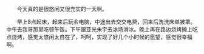 <div id="sina_keyword_ad_area2" class="articalContent  ">
			<p STYLE="TexT-inDenT: 2em">今天真的是很悠闲又很充实的一天啊。</P>
<p STYLE="TexT-inDenT: 2em">
早上8点起床，起来后玩会电脑，中途出去交交电费，回来后洗洗床单被罩。中午去我哥那里吃顿午饭。下午跟亚光朱宇去冰场滑冰。晚上再在路边烧烤摊上吃点烧烤，感觉太悠闲太自在了，呵呵，实现了好几个小时候的愿望，感觉很幸福啊。</P>							
		</div>